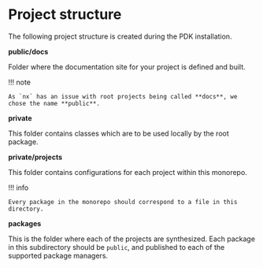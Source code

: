 # Project structure

The following project structure is created during the PDK installation.

**public/docs**

Folder where the documentation site for your project is defined and built.

!!! note

    As `nx` has an issue with root projects being called **docs**, we chose the name **public**.

**private**

This folder contains classes which are to be used locally by the root package.

**private/projects**

This folder contains configurations for each project within this monorepo.

!!! info

    Every package in the monorepo should correspond to a file in this directory.

**packages**

This is the folder where each of the projects are synthesized. Each package in this subdirectory should be `public`, and published to each of the supported package managers.